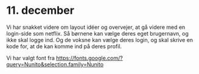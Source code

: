 # 11. december

Vi har snakket videre om layout idéer og overvejer, at gå videre med en login-side som netflix. Så børnene kan vælge deres eget brugernavn, og ikke skal logge ind. Og de voksne kan vælge deres login, og skal skrive en kode for, at de kan komme ind på deres profil.



Vi har valgt font fra https://fonts.google.com/?query=Nunito&selection.family=Nunito